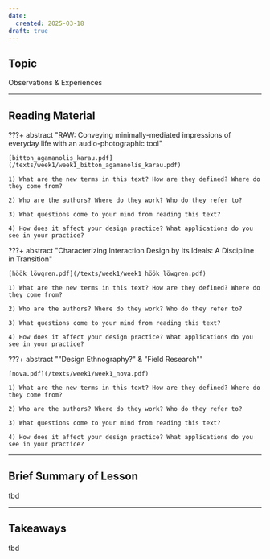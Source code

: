```yaml
---
date:
  created: 2025-03-18
draft: true
---
```

## Topic
Observations & Experiences

___

## Reading Material

???+ abstract "RAW: Conveying minimally-mediated impressions of everyday life with an audio-photographic tool"

    [bitton_agamanolis_karau.pdf](/texts/week1/week1_bitton_agamanolis_karau.pdf)

    1) What are the new terms in this text? How are they defined? Where do they come from?

    2) Who are the authors? Where do they work? Who do they refer to? 

    3) What questions come to your mind from reading this text?

    4) How does it affect your design practice? What applications do you see in your practice?


???+ abstract "Characterizing Interaction Design by Its Ideals: A Discipline in Transition"

    [höök_löwgren.pdf](/texts/week1/week1_höök_löwgren.pdf)

    1) What are the new terms in this text? How are they defined? Where do they come from?

    2) Who are the authors? Where do they work? Who do they refer to? 

    3) What questions come to your mind from reading this text?

    4) How does it affect your design practice? What applications do you see in your practice?


???+ abstract ""Design Ethnography?" & "Field Research""

    [nova.pdf](/texts/week1/week1_nova.pdf)

    1) What are the new terms in this text? How are they defined? Where do they come from?

    2) Who are the authors? Where do they work? Who do they refer to? 

    3) What questions come to your mind from reading this text?

    4) How does it affect your design practice? What applications do you see in your practice?


___

## Brief Summary of Lesson
tbd

___

## Takeaways
tbd